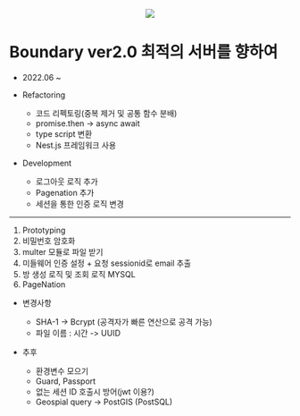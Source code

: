 <p align="center">
<img src="https://user-images.githubusercontent.com/30883319/121801534-c77b0b80-cc72-11eb-8d72-193a9e24ee33.png">
</p>

# Boundary ver2.0 최적의 서버를 향하여
- 2022.06 ~
- Refactoring
  - 코드 리펙토링(중복 제거 및 공통 함수 분배)
  - promise.then -> async await
  - type script 변환
  - Nest.js 프레임워크 사용
    
- Development
  - 로그아웃 로직 추가
  - Pagenation 추가
  - 세션을 통한 인증 로직 변경

---
1. Prototyping
2. 비밀번호 암호화
3. multer 모듈로 파일 받기
3. 미들웨어 인증 설정 + 요청 sessionid로 email 추출
4. 방 생성 로직 및 조회 로직 MYSQL
5. PageNation

- 변경사항
  + SHA-1 -> Bcrypt (공격자가 빠른 연산으로 공격 가능)
  + 파일 이름 : 시간 -> UUID

- 추후
  + 환경변수 모으기
  + Guard, Passport
  + 없는 세션 ID 호출시 방어(jwt 이용?)
  + Geospial query -> PostGIS (PostSQL)
